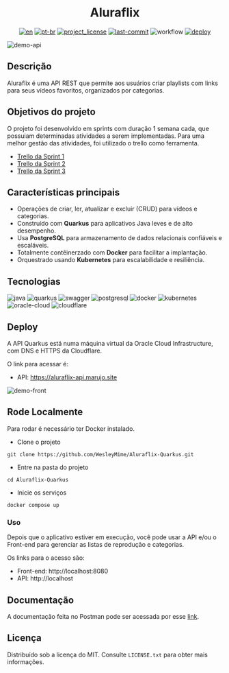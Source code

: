 <div align="center">
<h1> Aluraflix </h1>

[![en][en-shield]][en-url]
[![pt-br][pt-br-shield]][pt-br-url]
[![project_license][license-shield]][license-url]
[![last-commit][commit-shield]][commit-url]
![workflow][workflow-shield]
[![deploy][deploy-status]][deploy-url]

</div>

![demo-api](https://github.com/WesleyMime/Aluraflix-Quarkus/assets/55067868/df82bf93-e363-4fc8-a633-80be31c5f6a5)

## Descrição

Aluraflix é uma API REST que permite aos usuários criar playlists com links para seus vídeos favoritos, organizados por categorias.

## Objetivos do projeto

O projeto foi desenvolvido em sprints com duração 1 semana cada, que possuiam determinadas atividades a serem implementadas. Para uma melhor gestão das atividades, foi utilizado o trello como ferramenta.

- [Trello da Sprint 1](https://trello.com/b/Mj5x6lMZ/alura-challenge-backend-semana-1)
- [Trello da Sprint 2](https://trello.com/b/5DavhAH7/alura-challenge-backend-semana-2)
- [Trello da Sprint 3](https://trello.com/b/STIogyU7/alura-challenge-backend-semana-3)

## Características principais

- Operações de criar, ler, atualizar e excluir (CRUD) para vídeos e categorias.
- Construído com **Quarkus** para aplicativos Java leves e de alto desempenho.
- Usa **PostgreSQL** para armazenamento de dados relacionais confiáveis e escaláveis.
- Totalmente contêinerzado com **Docker** para facilitar a implantação.
- Orquestrado usando **Kubernetes** para escalabilidade e resiliência.

## Tecnologias

![java]
![quarkus]
![swagger]
![postgresql]
![docker]
![kubernetes]
![oracle-cloud]
![cloudflare]

## Deploy

A API Quarkus está numa máquina virtual da Oracle Cloud Infrastructure, com DNS e HTTPS da Cloudflare.

O link para acessar é:
* API: https://aluraflix-api.marujo.site 

![demo-front](https://github.com/WesleyMime/Aluraflix-Quarkus/assets/55067868/88115b77-3ac9-4885-876d-24a19e6bca65)

## Rode Localmente

Para rodar é necessário ter Docker instalado.

- Clone o projeto
```
git clone https://github.com/WesleyMime/Aluraflix-Quarkus.git
```

- Entre na pasta do projeto
```
cd Aluraflix-Quarkus
```

- Inicie os serviços
```
docker compose up
```

### Uso

Depois que o aplicativo estiver em execução, você pode usar a API e/ou o Front-end para gerenciar as listas de reprodução e categorias.

Os links para o acesso são:
- Front-end: http://localhost:8080
- API: http://localhost

## Documentação

A documentação feita no Postman pode ser acessada por esse [link](https://documenter.getpostman.com/view/19203694/2s8ZDa2MUK).

## Licença

Distribuído sob a licença do MIT. Consulte `LICENSE.txt` para obter mais informações.


[en-shield]: https://img.shields.io/badge/lang-en-green.svg?style=for-the-badge
[en-url]: https://github.com/WesleyMime/Aluraflix-Quarkus/blob/main/README.md
[pt-br-shield]: https://img.shields.io/badge/lang-pt--br-lightdarkgreen.svg?style=for-the-badge
[pt-br-url]: https://github.com/WesleyMime/Aluraflix-Quarkus/blob/main/README.pt-br.md
[commit-shield]: https://img.shields.io/github/last-commit/wesleymime/Aluraflix-Quarkus.svg?style=for-the-badge
[commit-url]: https://github.com/wesleymime/Aluraflix-Quarkus/commit
[license-shield]: https://img.shields.io/github/license/wesleymime/Aluraflix-Quarkus.svg?style=for-the-badge
[license-url]: https://github.com/wesleymime/Aluraflix-Quarkus/blob/master/LICENSE.txt
[workflow-shield]: https://img.shields.io/github/actions/workflow/status/wesleymime/Aluraflix-Quarkus/main.yml?style=for-the-badge
[workflow-url]: https://img.shields.io/github/actions/workflow/status/wesleymime/Aluraflix-Quarkus/main.yml
[deploy-status]: http://167.234.233.130:3001/api/badge/3/status?upColor=lightdarkgreen&style=for-the-badge
[deploy-url]: https://aluraflix-api.marujo.site/

[java]: https://img.shields.io/badge/Java-000000?style=for-the-badge&logo=openjdk&logoColor=white
[quarkus]: https://img.shields.io/badge/Quarkus-4695EB?style=for-the-badge&logo=quarkus&logoColor=white
[swagger]: https://img.shields.io/badge/swagger-85EA2D?logo=swagger&logoColor=black&style=for-the-badge
[postgresql]: https://img.shields.io/badge/postgresql-4169E1?style=for-the-badge&logo=postgresql&logoColor=white
[docker]: https://img.shields.io/badge/docker-2496ED?style=for-the-badge&logo=docker&logoColor=white
[kubernetes]: https://img.shields.io/badge/kubernetes-326CE5?style=for-the-badge&logo=kubernetes&logoColor=white
[oracle-cloud]: https://custom-icon-badges.demolab.com/badge/Oracle%20Cloud-F80000?logo=oracle&logoColor=white&style=for-the-badge
[cloudflare]: https://img.shields.io/badge/Cloudflare-F38020?logo=Cloudflare&logoColor=white&style=for-the-badge